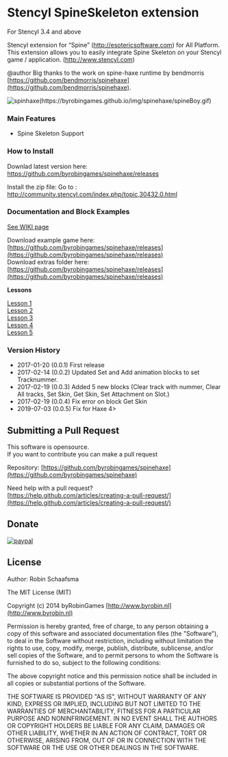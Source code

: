 # Stencyl SpineSkeleton extension

For Stencyl 3.4 and above

Stencyl extension for “Spine” (http://esotericsoftware.com) for All Platform. This extension allows you to easily integrate Spine Skeleton on your Stencyl game / application. (http://www.stencyl.com)

@author Big thanks to the work on spine-haxe runtime by bendmorris [https://github.com/bendmorris/spinehaxe](https://github.com/bendmorris/spinehaxe).

![spinhaxe(https://byrobingames.github.io/img/spinehaxe/spineBoy.gif)](https://byrobingames.github.io/img/spinehaxe/spineBoy.gif)

### Main Features

- Spine Skeleton Support

### How to Install

Downlad latest version here: https://github.com/byrobingames/spinehaxe/releases

Install the zip file: Go to : http://community.stencyl.com/index.php/topic,30432.0.html

### Documentation and Block Examples

[See WIKI page](https://github.com/byrobingames/spinehaxe/wiki/Spinehaxe-wiki-for-Stencyl!)

Download example game here: [https://github.com/byrobingames/spinehaxe/releases](https://github.com/byrobingames/spinehaxe/releases)<br/>
Download extras folder here: [https://github.com/byrobingames/spinehaxe/releases](https://github.com/byrobingames/spinehaxe/releases)<br/>

**Lessons**

[Lesson 1](https://github.com/byrobingames/spinehaxe/wiki/Lesson-1:-Create-Spine-Skeleton-on-Actor-Type)<br/>
[Lesson 2](https://github.com/byrobingames/spinehaxe/wiki/Lesson-2:-Center-SpineSkeleton-on-Actor-type)<br/>
[Lesson 3](https://github.com/byrobingames/spinehaxe/wiki/Lesson-3:-Set-animation-mix)<br/>
[Lesson 4](https://github.com/byrobingames/spinehaxe/wiki/Lesson-4:-Set-Add-Animation)<br/>
[Lesson 5](https://github.com/byrobingames/spinehaxe/wiki/Lesson-5:-Flip-Spine-animation-on-x-or-y)

### Version History

- 2017-01-20 (0.0.1) First release
- 2017-02-14 (0.0.2) Updated Set and Add animation blocks to set Tracknummer.
- 2017-02-19 (0.0.3) Added 5 new blocks (Clear track with nummer, Clear All tracks, Set Skin, Get Skin, Set Attachment on Slot.)
- 2017-02-19 (0.0.4) Fix error on block Get Skin
- 2019-07-03 (0.0.5) Fix for Haxe 4>

## Submitting a Pull Request

This software is opensource.<br/>
If you want to contribute you can make a pull request

Repository: [https://github.com/byrobingames/spinehaxe](https://github.com/byrobingames/spinehaxe)

Need help with a pull request?<br/>
[https://help.github.com/articles/creating-a-pull-request/](https://help.github.com/articles/creating-a-pull-request/)

## Donate

[![paypal](https://www.paypalobjects.com/en_US/i/btn/btn_donateCC_LG.gif)](https://www.paypal.com/cgi-bin/webscr?cmd=_s-xclick&hosted_button_id=HKLGFCAGKBMFL)<br />

## License

Author: Robin Schaafsma

The MIT License (MIT)

Copyright (c) 2014 byRobinGames [http://www.byrobin.nl](http://www.byrobin.nl)

Permission is hereby granted, free of charge, to any person obtaining a copy of this software and associated documentation files (the "Software"), to deal in the Software without restriction, including without limitation the rights to use, copy, modify, merge, publish, distribute, sublicense, and/or sell copies of the Software, and to permit persons to whom the Software is furnished to do so, subject to the following conditions:

The above copyright notice and this permission notice shall be included in all copies or substantial portions of the Software.

THE SOFTWARE IS PROVIDED "AS IS", WITHOUT WARRANTY OF ANY KIND, EXPRESS OR IMPLIED, INCLUDING BUT NOT LIMITED TO THE WARRANTIES OF MERCHANTABILITY, FITNESS FOR A PARTICULAR PURPOSE AND NONINFRINGEMENT. IN NO EVENT SHALL THE AUTHORS OR COPYRIGHT HOLDERS BE LIABLE FOR ANY CLAIM, DAMAGES OR OTHER LIABILITY, WHETHER IN AN ACTION OF CONTRACT, TORT OR OTHERWISE, ARISING FROM, OUT OF OR IN CONNECTION WITH THE SOFTWARE OR THE USE OR OTHER DEALINGS IN THE SOFTWARE.
